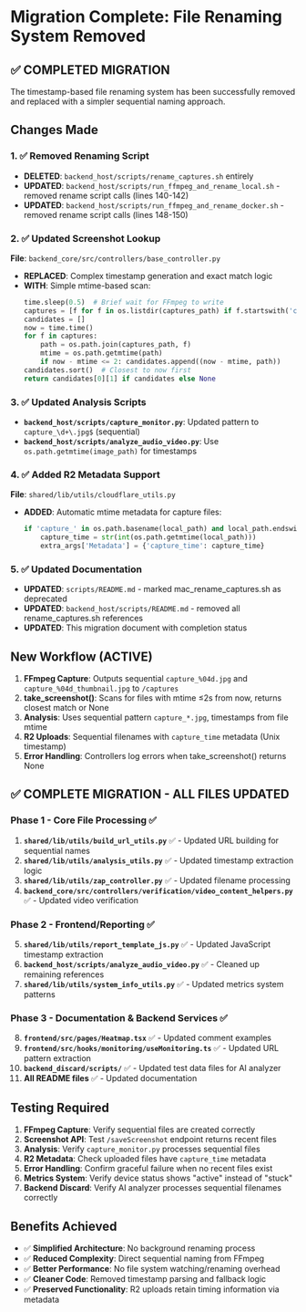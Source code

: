 # Migration Complete: File Renaming System Removed

## ✅ COMPLETED MIGRATION

The timestamp-based file renaming system has been successfully removed and replaced with a simpler sequential naming approach.

## Changes Made

### 1. ✅ Removed Renaming Script
- **DELETED**: `backend_host/scripts/rename_captures.sh` entirely
- **UPDATED**: `backend_host/scripts/run_ffmpeg_and_rename_local.sh` - removed rename script calls (lines 140-142)
- **UPDATED**: `backend_host/scripts/run_ffmpeg_and_rename_docker.sh` - removed rename script calls (lines 148-150)

### 2. ✅ Updated Screenshot Lookup
**File**: `backend_core/src/controllers/base_controller.py`
- **REPLACED**: Complex timestamp generation and exact match logic
- **WITH**: Simple mtime-based scan:
  ```python
  time.sleep(0.5)  # Brief wait for FFmpeg to write
  captures = [f for f in os.listdir(captures_path) if f.startswith('capture_') and f.endswith('.jpg') and '_thumbnail' not in f]
  candidates = []
  now = time.time()
  for f in captures:
      path = os.path.join(captures_path, f)
      mtime = os.path.getmtime(path)
      if now - mtime <= 2: candidates.append((now - mtime, path))
  candidates.sort()  # Closest to now first
  return candidates[0][1] if candidates else None
  ```

### 3. ✅ Updated Analysis Scripts
- **`backend_host/scripts/capture_monitor.py`**: Updated pattern to `capture_\d+\.jpg$` (sequential)
- **`backend_host/scripts/analyze_audio_video.py`**: Use `os.path.getmtime(image_path)` for timestamps

### 4. ✅ Added R2 Metadata Support
**File**: `shared/lib/utils/cloudflare_utils.py`
- **ADDED**: Automatic mtime metadata for capture files:
  ```python
  if 'capture_' in os.path.basename(local_path) and local_path.endswith('.jpg'):
      capture_time = str(int(os.path.getmtime(local_path)))
      extra_args['Metadata'] = {'capture_time': capture_time}
  ```

### 5. ✅ Updated Documentation
- **UPDATED**: `scripts/README.md` - marked mac_rename_captures.sh as deprecated
- **UPDATED**: `backend_host/scripts/README.md` - removed all rename_captures.sh references
- **UPDATED**: This migration document with completion status

## New Workflow (ACTIVE)

1. **FFmpeg Capture**: Outputs sequential `capture_%04d.jpg` and `capture_%04d_thumbnail.jpg` to `/captures`
2. **take_screenshot()**: Scans for files with mtime ≤2s from now, returns closest match or None
3. **Analysis**: Uses sequential pattern `capture_*.jpg`, timestamps from file mtime
4. **R2 Uploads**: Sequential filenames with `capture_time` metadata (Unix timestamp)
5. **Error Handling**: Controllers log errors when take_screenshot() returns None

## ✅ COMPLETE MIGRATION - ALL FILES UPDATED

### **Phase 1 - Core File Processing ✅**
1. **`shared/lib/utils/build_url_utils.py`** ✅ - Updated URL building for sequential names
2. **`shared/lib/utils/analysis_utils.py`** ✅ - Updated timestamp extraction logic  
3. **`shared/lib/utils/zap_controller.py`** ✅ - Updated filename processing
4. **`backend_core/src/controllers/verification/video_content_helpers.py`** ✅ - Updated video verification

### **Phase 2 - Frontend/Reporting ✅**
5. **`shared/lib/utils/report_template_js.py`** ✅ - Updated JavaScript timestamp extraction
6. **`backend_host/scripts/analyze_audio_video.py`** ✅ - Cleaned up remaining references
7. **`shared/lib/utils/system_info_utils.py`** ✅ - Updated metrics system patterns

### **Phase 3 - Documentation & Backend Services ✅**
8. **`frontend/src/pages/Heatmap.tsx`** ✅ - Updated comment examples
9. **`frontend/src/hooks/monitoring/useMonitoring.ts`** ✅ - Updated URL pattern extraction
10. **`backend_discard/scripts/`** ✅ - Updated test data files for AI analyzer
11. **All README files** ✅ - Updated documentation

## Testing Required

1. **FFmpeg Capture**: Verify sequential files are created correctly
2. **Screenshot API**: Test `/saveScreenshot` endpoint returns recent files
3. **Analysis**: Verify `capture_monitor.py` processes sequential files
4. **R2 Metadata**: Check uploaded files have `capture_time` metadata
5. **Error Handling**: Confirm graceful failure when no recent files exist
6. **Metrics System**: Verify device status shows "active" instead of "stuck"
7. **Backend Discard**: Verify AI analyzer processes sequential filenames correctly

## Benefits Achieved

- ✅ **Simplified Architecture**: No background renaming process
- ✅ **Reduced Complexity**: Direct sequential naming from FFmpeg
- ✅ **Better Performance**: No file system watching/renaming overhead
- ✅ **Cleaner Code**: Removed timestamp parsing and fallback logic
- ✅ **Preserved Functionality**: R2 uploads retain timing information via metadata
